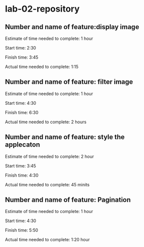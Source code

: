 # lab-02-repository

## Number and name of feature:display image

Estimate of time needed to complete: 1 hour

Start time: 2:30

Finish time: 3:45

Actual time needed to complete: 1:15

## Number and name of feature: filter image

Estimate of time needed to complete: 1 hour

Start time: 4:30

Finish time: 6:30

Actual time needed to complete: 2 hours

## Number and name of feature: style the applecaton

Estimate of time needed to complete: 2 hour

Start time: 3:45

Finish time: 4:30

Actual time needed to complete: 45 minits

## Number and name of feature:  Pagination

Estimate of time needed to complete: 1 hour

Start time: 4:30

Finish time: 5:50

Actual time needed to complete: 1:20 hour
